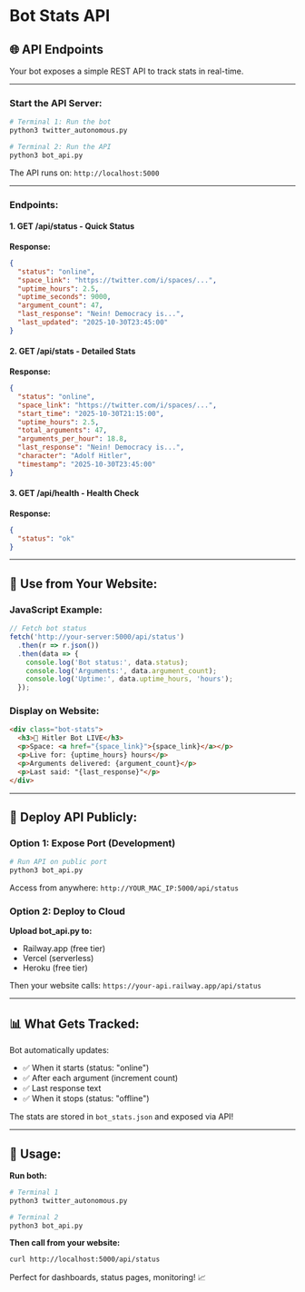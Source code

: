 # Bot Stats API

## 🌐 **API Endpoints**

Your bot exposes a simple REST API to track stats in real-time.

---

### **Start the API Server:**

```bash
# Terminal 1: Run the bot
python3 twitter_autonomous.py

# Terminal 2: Run the API
python3 bot_api.py
```

The API runs on: `http://localhost:5000`

---

### **Endpoints:**

#### **1. GET /api/status** - Quick Status

**Response:**
```json
{
  "status": "online",
  "space_link": "https://twitter.com/i/spaces/...",
  "uptime_hours": 2.5,
  "uptime_seconds": 9000,
  "argument_count": 47,
  "last_response": "Nein! Democracy is...",
  "last_updated": "2025-10-30T23:45:00"
}
```

#### **2. GET /api/stats** - Detailed Stats

**Response:**
```json
{
  "status": "online",
  "space_link": "https://twitter.com/i/spaces/...",
  "start_time": "2025-10-30T21:15:00",
  "uptime_hours": 2.5,
  "total_arguments": 47,
  "arguments_per_hour": 18.8,
  "last_response": "Nein! Democracy is...",
  "character": "Adolf Hitler",
  "timestamp": "2025-10-30T23:45:00"
}
```

#### **3. GET /api/health** - Health Check

**Response:**
```json
{
  "status": "ok"
}
```

---

## 🔗 **Use from Your Website:**

### **JavaScript Example:**

```javascript
// Fetch bot status
fetch('http://your-server:5000/api/status')
  .then(r => r.json())
  .then(data => {
    console.log('Bot status:', data.status);
    console.log('Arguments:', data.argument_count);
    console.log('Uptime:', data.uptime_hours, 'hours');
  });
```

### **Display on Website:**

```html
<div class="bot-stats">
  <h3>🔴 Hitler Bot LIVE</h3>
  <p>Space: <a href="{space_link}">{space_link}</a></p>
  <p>Live for: {uptime_hours} hours</p>
  <p>Arguments delivered: {argument_count}</p>
  <p>Last said: "{last_response}"</p>
</div>
```

---

## 🚀 **Deploy API Publicly:**

### **Option 1: Expose Port (Development)**

```bash
# Run API on public port
python3 bot_api.py
```

Access from anywhere: `http://YOUR_MAC_IP:5000/api/status`

### **Option 2: Deploy to Cloud**

**Upload bot_api.py to:**
- Railway.app (free tier)
- Vercel (serverless)
- Heroku (free tier)

Then your website calls: `https://your-api.railway.app/api/status`

---

## 📊 **What Gets Tracked:**

Bot automatically updates:
- ✅ When it starts (status: "online")
- ✅ After each argument (increment count)
- ✅ Last response text
- ✅ When it stops (status: "offline")

The stats are stored in `bot_stats.json` and exposed via API!

---

## 🎯 **Usage:**

**Run both:**
```bash
# Terminal 1
python3 twitter_autonomous.py

# Terminal 2  
python3 bot_api.py
```

**Then call from your website:**
```bash
curl http://localhost:5000/api/status
```

Perfect for dashboards, status pages, monitoring! 📈

